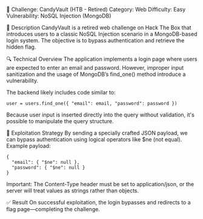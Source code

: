 🍬 Challenge: CandyVault (HTB - Retired)
Category: Web Difficulty: Easy Vulnerability: NoSQL Injection (MongoDB)

📖 Description
CandyVault is a retired web challenge on Hack The Box that introduces users to a classic NoSQL Injection scenario in a MongoDB-based login system. The objective is to bypass authentication and retrieve the hidden flag.

🔍 Technical Overview
The application implements a login page where users are expected to enter an email and password. However, improper input sanitization and the usage of MongoDB’s find_one() method introduce a vulnerability.

The backend likely includes code similar to:

```
user = users.find_one({ "email": email, "password": password })
```
Because user input is inserted directly into the query without validation, it's possible to manipulate the query structure.

🧪 Exploitation Strategy
By sending a specially crafted JSON payload, we can bypass authentication using logical operators like $ne (not equal). Example payload:

```
{
  "email": { "$ne": null },
  "password": { "$ne": null }
}
```
Important: The Content-Type header must be set to application/json, or the server will treat values as strings rather than objects.

✅ Result
On successful exploitation, the login bypasses and redirects to a flag page—completing the challenge.
